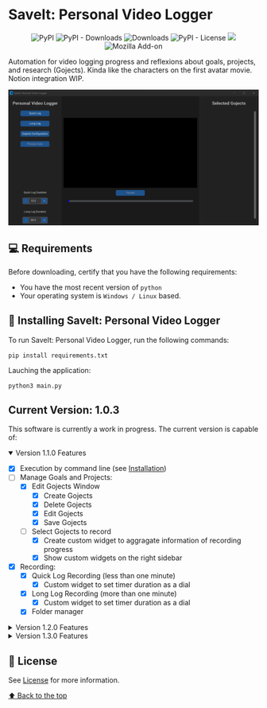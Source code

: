 # SaveIt: Personal Video Logger

<div align="center">

![PyPI](https://img.shields.io/pypi/v/customtkinter)
![PyPI - Downloads](https://img.shields.io/pypi/dm/customtkinter?color=green&label=downloads)
![Downloads](https://static.pepy.tech/personalized-badge/customtkinter?period=total&units=international_system&left_color=grey&right_color=green&left_text=downloads)
![PyPI - License](https://img.shields.io/pypi/l/customtkinter)
![](https://tokei.rs/b1/github/tomschimansky/customtkinter)
![Mozilla Add-on](https://img.shields.io/amo/dw/teste)
</div>

Automation for video logging progress and reflexions about goals, projects, and research (Gojects). Kinda like the characters on the first avatar movie. Notion integration WIP.


<img src="./utils/example.JPG" alt="Main Menu">

## 💻 Requirements

Before downloading, certify that you have the following requirements:
* You have the most recent version of `python`
* Your operating system is `Windows / Linux` based.

## 🚀 Installing SaveIt: Personal Video Logger

To run SaveIt: Personal Video Logger, run the following commands:

```
pip install requirements.txt
```

Lauching the application:

```
python3 main.py
```
## Current Version: 1.0.3

This software is currently a work in progress. The current version is capable of:

<details open>
<summary>Version 1.1.0 Features</summary>

- [x] Execution by command line (see [Installation](#🚀-Installing-SaveIt:-Personal-Video-Logger))
- [ ] Manage Goals and Projects:
  - [x] Edit Gojects Window
    - [x] Create Gojects
    - [x] Delete Gojects
    - [x] Edit Gojects
    - [x] Save Gojects
  - [ ] Select Gojects to record
    - [x] Create custom widget to aggragate information of recording progress
    - [x] Show custom widgets on the right sidebar
- [x] Recording:
  - [x] Quick Log Recording (less than one minute)
    - [x] Custom widget to set timer duration as a dial
  - [x] Long Log Recording (more than one minute)
    - [x] Custom widget to set timer duration as a dial
  - [x] Folder manager 

</details>

<details>
<summary>Version 1.2.0 Features</summary>

- [ ] Execution by executable
- [ ] Code optimization:
  - [ ] CRUD functions optimizations of GojectEditWindow class
  - [ ] Reimplementation of top level windows and Gojects widgets with inheretance and abstract classes
- [ ] Gojects:
  - [ ] Add attribute of parent/child goject
  - [ ] Create visual representation of parent/child goject (as a pathway visualizer)
- [ ] Video Player:
  - [ ] Integration with [mindfulness at the computer](https://gitlab.com/mindfulness-at-the-computer/mindfulness-at-the-computer) to play animations
- [ ] Recording:
  - [ ] Show recording on the main menu (currently opens up another window)
    - [ ] Create progress bar for the whole duration of the log
    - [ ] Create button to stop current log and go to next one
    - [ ] Create button to go to next section of current log
    - [ ] Create button to stop recording
  - [ ] Create sections for each log during recording (not restricted to):
    - [ ] Introduction
    - [ ] Reflexion
    - [ ] Conclusion
- [ ] Log Data Processing
  - [ ] Audio Transcription
  - [ ] Computer Vision Sentiment Analysis
  - [ ] Log Manager Window:
    - [ ] Compile Logs
    - [ ] Compress Logs Compilation
    - [ ] Clean Logs Older Than 6 months
    - [ ] Generate Report with overall sentiment and summary of reflexions
</details>


<details>
<summary>Version 1.3.0 Features</summary>

- [ ] Video Player:
  - [ ] Create class to play recording on the main menu:
    - [ ] Select and play older logs
    - [ ] Play any video
- [ ] Notion API integration
  - [ ] Import
  - [ ] Edit and Save

</details>

## 📝 License

See [License](LICENSE) for more information.

[⬆ Back to the top](#SaveIt:-Personal-Video-Logger)<br>

